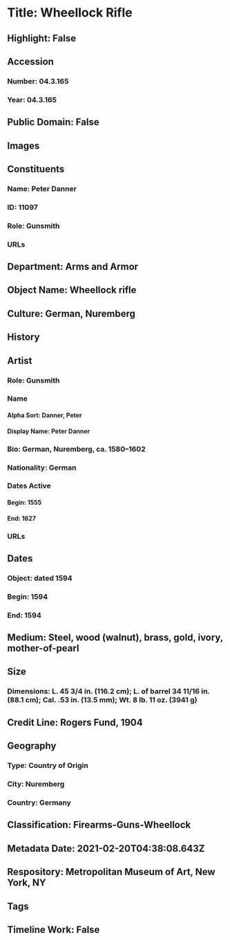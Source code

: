 # Title: Wheellock Rifle
## Highlight: False
## Accession
### Number: 04.3.165
### Year: 04.3.165
## Public Domain: False
## Images
## Constituents
### Name: Peter Danner
### ID: 11097
### Role: Gunsmith
### URLs
## Department: Arms and Armor
## Object Name: Wheellock rifle
## Culture: German, Nuremberg
## History
## Artist
### Role: Gunsmith
### Name
#### Alpha Sort: Danner, Peter
#### Display Name: Peter Danner
### Bio: German, Nuremberg, ca. 1580–1602
### Nationality: German
### Dates Active
#### Begin: 1555
#### End: 1627
### URLs
## Dates
### Object: dated 1594
### Begin: 1594
### End: 1594
## Medium: Steel, wood (walnut), brass, gold, ivory, mother-of-pearl
## Size
### Dimensions: L.  45 3/4 in. (116.2 cm); L. of barrel 34 11/16 in. (88.1 cm); Cal. .53 in. (13.5 mm); Wt. 8 lb. 11 oz. (3941 g)
## Credit Line: Rogers Fund, 1904
## Geography
### Type: Country of Origin
### City: Nuremberg
### Country: Germany
## Classification: Firearms-Guns-Wheellock
## Metadata Date: 2021-02-20T04:38:08.643Z
## Respository: Metropolitan Museum of Art, New York, NY
## Tags
## Timeline Work: False